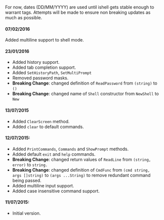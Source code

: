 For now, dates (DD/MM/YYYY) are used until ishell gets stable enough to warrant tags.
Attempts will be made to ensure non breaking updates as much as possible.

#### 07/02/2016
Added multiline support to shell mode.

#### 23/01/2016
* Added history support.
* Added tab completion support.
* Added `SetHistoryPath`, `SetMultiPrompt`
* Removed password masks.
* **Breaking Change**: changed definition of `ReadPassword` from `(string)` to `()`
* **Breaking Change**: changed name of `Shell` constructor from `NewShell` to `New`

#### 13/07/2015
* Added `ClearScreen` method.
* Added `clear` to default commands.

#### 12/07/2015:
* Added `PrintCommands`, `Commands` and `ShowPrompt` methods.
* Added default `exit` and `help` commands.
* **Breaking Change**: changed return values of `ReadLine` from `(string, error)` to `string.`
* **Breaking Change**: changed definition of `CmdFunc` from `(cmd string, args []string)` to `(args ...String)` to remove redundant command being passed.
* Added multiline input support.
* Added case insensitive command support.

#### 11/07/2015:
* Initial version.

